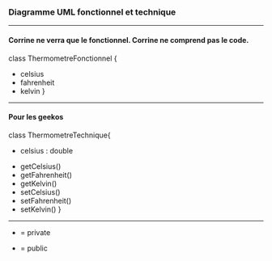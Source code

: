 ### Diagramme UML fonctionnel et technique
_____________________
#### Corrine ne verra que le fonctionnel. Corrine ne comprend pas le code.
class ThermometreFonctionnel {
+ celsius 
+ fahrenheit 
+ kelvin 
  }
____________________
#### Pour les geekos
class ThermometreTechnique{
- celsius : double
+ getCelsius()
+ getFahrenheit()
+ getKelvin()
+ setCelsius()
+ setFahrenheit()
+ setKelvin()
}
________________________

- = private
+ = public